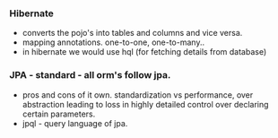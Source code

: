 ### Hibernate
- converts the pojo's into tables and columns and vice versa.
- mapping annotations. one-to-one, one-to-many.. 
- in hibernate we would use hql (for fetching details from database)

### JPA - standard - all orm's follow jpa.
- pros and cons of it own. standardization vs performance, over abstraction leading to loss in highly detailed control over declaring certain parameters. 
- jpql - query language of jpa.

